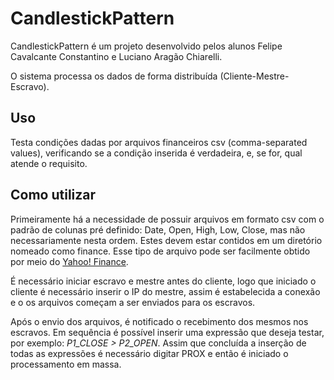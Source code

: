 # CandlestickPattern

CandlestickPattern é um projeto desenvolvido pelos alunos Felipe Cavalcante Constantino e Luciano Aragão Chiarelli.

O sistema processa os dados de forma distribuída (Cliente-Mestre-Escravo). 

## Uso
Testa condições dadas por arquivos financeiros csv (comma-separated values), verificando se a condição inserida é verdadeira, e, se 
for, qual atende o requisito.

## Como utilizar

Primeiramente há a necessidade de possuir arquivos em formato csv com o padrão de colunas pré definido: Date, Open, High, Low, Close, mas não necessariamente nesta ordem.
Estes devem estar contidos em um diretório nomeado como finance. Esse tipo de arquivo pode ser facilmente obtido por meio do [Yahoo! Finance](finance.yahoo.com/).

É necessário iniciar escravo e mestre antes do cliente, logo que iniciado o cliente é necessário inserir o IP do mestre, assim é estabelecida a 
conexão e o os arquivos começam a ser enviados para os escravos.

Após o envio dos arquivos, é notificado o recebimento dos mesmos nos escravos. Em sequência é possível inserir uma expressão que deseja 
testar, por exemplo: <i>P1_CLOSE > P2_OPEN</i>. Assim que concluída a inserção de todas as expressões é necessário digitar PROX e então é 
iniciado o processamento em massa.
